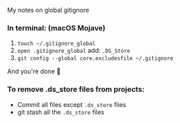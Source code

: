 My notes on global gitignore <!--more-->
### In terminal: (macOS Mojave)

1. `touch ~/.gitignore_global`
2. `open .gitignore_global` add: `.DS_Store`
3. `git config --global core.excludesfile ~/.gitignore`

And you're done 🎉

### To remove .ds_store files from projects:
- Commit all files except `.ds_store`  files
- git stash all the `.ds_store`  files
